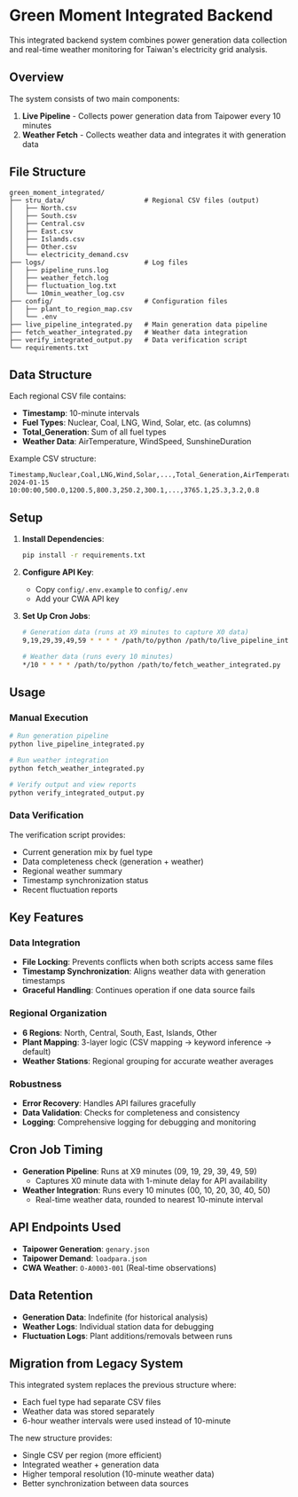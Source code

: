 # Green Moment Integrated Backend

This integrated backend system combines power generation data collection and real-time weather monitoring for Taiwan's electricity grid analysis.

## Overview

The system consists of two main components:
1. **Live Pipeline** - Collects power generation data from Taipower every 10 minutes
2. **Weather Fetch** - Collects weather data and integrates it with generation data

## File Structure

```
green_moment_integrated/
├── stru_data/                    # Regional CSV files (output)
│   ├── North.csv
│   ├── South.csv
│   ├── Central.csv
│   ├── East.csv
│   ├── Islands.csv
│   ├── Other.csv
│   └── electricity_demand.csv
├── logs/                         # Log files
│   ├── pipeline_runs.log
│   ├── weather_fetch.log
│   ├── fluctuation_log.txt
│   └── 10min_weather_log.csv
├── config/                       # Configuration files
│   ├── plant_to_region_map.csv
│   └── .env
├── live_pipeline_integrated.py   # Main generation data pipeline
├── fetch_weather_integrated.py   # Weather data integration
├── verify_integrated_output.py   # Data verification script
└── requirements.txt
```

## Data Structure

Each regional CSV file contains:
- **Timestamp**: 10-minute intervals
- **Fuel Types**: Nuclear, Coal, LNG, Wind, Solar, etc. (as columns)
- **Total_Generation**: Sum of all fuel types
- **Weather Data**: AirTemperature, WindSpeed, SunshineDuration

Example CSV structure:
```
Timestamp,Nuclear,Coal,LNG,Wind,Solar,...,Total_Generation,AirTemperature,WindSpeed,SunshineDuration
2024-01-15 10:00:00,500.0,1200.5,800.3,250.2,300.1,...,3765.1,25.3,3.2,0.8
```

## Setup

1. **Install Dependencies**:
   ```bash
   pip install -r requirements.txt
   ```

2. **Configure API Key**:
   - Copy `config/.env.example` to `config/.env`
   - Add your CWA API key

3. **Set Up Cron Jobs**:
   ```bash
   # Generation data (runs at X9 minutes to capture X0 data)
   9,19,29,39,49,59 * * * * /path/to/python /path/to/live_pipeline_integrated.py
   
   # Weather data (runs every 10 minutes)
   */10 * * * * /path/to/python /path/to/fetch_weather_integrated.py
   ```

## Usage

### Manual Execution

```bash
# Run generation pipeline
python live_pipeline_integrated.py

# Run weather integration
python fetch_weather_integrated.py

# Verify output and view reports
python verify_integrated_output.py
```

### Data Verification

The verification script provides:
- Current generation mix by fuel type
- Data completeness check (generation + weather)
- Regional weather summary
- Timestamp synchronization status
- Recent fluctuation reports

## Key Features

### Data Integration
- **File Locking**: Prevents conflicts when both scripts access same files
- **Timestamp Synchronization**: Aligns weather data with generation timestamps
- **Graceful Handling**: Continues operation if one data source fails

### Regional Organization
- **6 Regions**: North, Central, South, East, Islands, Other
- **Plant Mapping**: 3-layer logic (CSV mapping → keyword inference → default)
- **Weather Stations**: Regional grouping for accurate weather averages

### Robustness
- **Error Recovery**: Handles API failures gracefully
- **Data Validation**: Checks for completeness and consistency  
- **Logging**: Comprehensive logging for debugging and monitoring

## Cron Job Timing

- **Generation Pipeline**: Runs at X9 minutes (09, 19, 29, 39, 49, 59)
  - Captures X0 minute data with 1-minute delay for API availability
- **Weather Integration**: Runs every 10 minutes (00, 10, 20, 30, 40, 50)
  - Real-time weather data, rounded to nearest 10-minute interval

## API Endpoints Used

- **Taipower Generation**: `genary.json`
- **Taipower Demand**: `loadpara.json` 
- **CWA Weather**: `O-A0003-001` (Real-time observations)

## Data Retention

- **Generation Data**: Indefinite (for historical analysis)
- **Weather Logs**: Individual station data for debugging
- **Fluctuation Logs**: Plant additions/removals between runs

## Migration from Legacy System

This integrated system replaces the previous structure where:
- Each fuel type had separate CSV files
- Weather data was stored separately
- 6-hour weather intervals were used instead of 10-minute

The new structure provides:
- Single CSV per region (more efficient)
- Integrated weather + generation data
- Higher temporal resolution (10-minute weather data)
- Better synchronization between data sources